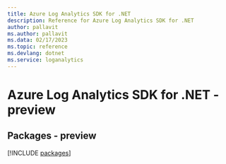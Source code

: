 ```yaml
---
title: Azure Log Analytics SDK for .NET
description: Reference for Azure Log Analytics SDK for .NET
author: pallavit
ms.author: pallavit
ms.data: 02/17/2023
ms.topic: reference
ms.devlang: dotnet
ms.service: loganalytics
---
```

# Azure Log Analytics SDK for .NET - preview
## Packages - preview
[!INCLUDE [packages](log-analytics-index.md)]